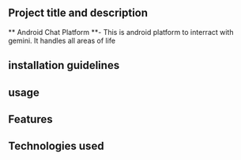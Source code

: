 ## Project title and description
** Android Chat Platform **- This is android platform to interract with gemini. It handles all areas of life
## installation guidelines

## usage

## Features

## Technologies used